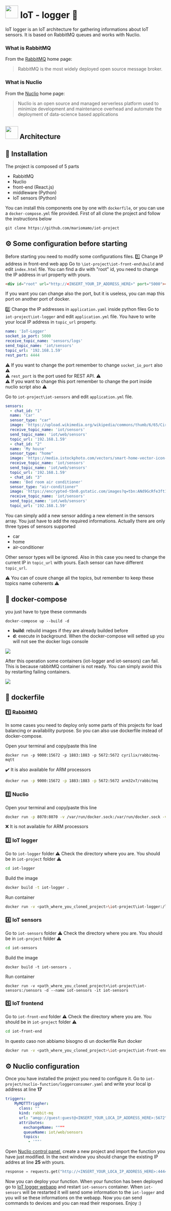 # <img src="https://image.flaticon.com/icons/png/512/1998/1998618.png" width="40" height="40" /> IoT - logger :robot:

IoT logger is an IoT architecture for gathering informations about IoT sensors. It is based on RabbitMQ queues and works with Nuclio.

### What is RabbitMQ
From the [RabbitMQ](https://www.rabbitmq.com/) home page:
> RabbitMQ is the most widely deployed open source message broker.

### What is Nuclio
From  the [Nuclio](https://nuclio.io/) home page:
> Nuclio is an open source and managed serverless platform used to minimize development and maintenance overhead and automate the deployment of data-science based applications

## <img src="https://image.flaticon.com/icons/png/512/4987/4987493.png" width="40" height="40"/> Architecture

## :rocket: Installation
The project is composed of 5 parts

* RabbitMQ
* Nuclio
* front-end (React.js)
* middleware (Python)
* IoT sensors (Python)

You can install this components one by one with ```dockerfile```, or you can use a ```docker-compose.yml``` file provided.
First of all clone the project and follow the instructions below

```git
git clone https://github.com/mariomamo/iot-project
```

## :gear: Some configuration before starting

Before starting you need to modify some configurations files.
:one: Change IP address in front-end web app
Go to ```\iot-project\iot-front-end\build``` and edit ```index.html``` file. You can find a div with "root" id, you need to change the IP address in url property with yours.

```html
<div id="root" url="http://<INSERT_YOUR_IP_ADDRESS_HERE>" port="5000"></div>
```
If you want you can change also the port, but it is useless, you can map this port on another port of docker.

:two: Change the IP addresses in ```application.yaml``` inside python files
Go to ```iot-project\iot-logger``` and edit ```application.yml``` file.
You have to write your local IP address in ```topic_url``` property.

```yml
name: 'IoT-Logger'  
socket_io_port: 5000  
receive_topic_name: 'sensors/logs'  
send_topic_name: 'iot/sensors'  
topic_url: '192.168.1.59'  
rest_port: 4444
```

:warning: If you  want to change the port remember to change ```socket_io_port``` also :warning:<br>
:warning: ```rest_port``` is the port used for REST API. :warning:<br>
:warning: If you want to change this port remember to change the port inside nuclio script also :warning:

Go to ```iot-project\iot-sensors``` and edit ```application.yml``` file.

```yml
sensors:  
  - chat_id: "1"  
  name: 'Car'  
  sensor_type: "car"  
  image: 'https://upload.wikimedia.org/wikipedia/commons/thumb/6/65/Circle-icons-car.svg/1200px-Circle-icons-car.svg.png'  
  receive_topic_name: 'iot/sensors'  
  send_topic_name: 'iot/web/sensors'  
  topic_url: '192.168.1.59'  
  - chat_id: "2"  
  name: 'My house'  
  sensor_type: "home"  
  image: 'https://media.istockphoto.com/vectors/smart-home-vector-icon-with-airwaves-isolated-on-white-background-vector-id1186712143?k=6&m=1186712143&s=170667a&w=0&h=zZoIDzrMKXkUERFYeuSnYhiuSxZ22IcXT0RPIanZxG0='  
  receive_topic_name: 'iot/sensors'  
  send_topic_name: 'iot/web/sensors'  
  topic_url: '192.168.1.59'  
  - chat_id: "3"  
  name: 'Bed room air conditioner'  
  sensor_type: "air-conditioner"  
  image: 'https://encrypted-tbn0.gstatic.com/images?q=tbn:ANd9GcRfe3ft1wqiQUu1Kra38EezbmQTljHkFPSPzA&usqp=CAU'  
  receive_topic_name: 'iot/sensors'  
  send_topic_name: 'iot/web/sensors'  
  topic_url: '192.168.1.59'
```

You can simply add a new sensor adding a new element in the sensors array. You just have to add the required informations.
Actually there are only three types of sensors supported

* car
* home
* air-conditioner

Other sensor types will be ignored.
Also in this case you need to change the current IP in ```topic_url``` with yours. Each sensor can have different ```topic_url```.

:warning: You can of coure change all the topics, but remember to keep these topics name coherents :warning:

## :whale: docker-compose

you just have to type these commands

```docker-compose
docker-compose up --build -d
```

* <b>build</b>: rebuild images if they are already builded before
* <b>d</b>: execute in background. When the docker-compose will setted up you will not see the docker logs console

 <img src="readme\docker-compose.png" />

After this operation some containers (iot-logger and iot-sensors) can fail. This is because rabbitMQ container is not ready. You can simply avoid this by restarting failing containers.

 <img src="readme\container_fail.png" />

## :whale2: dockerfile
### :one: RabbitMQ
In some cases you need to deploy only some parts of this projects for load balancing or availability purpose. So you can also use dockerfile instead of docker-compose.

Open your terminal and copy/paste this line

```shell
docker run -p 9000:15672 -p 1883:1883 -p 5672:5672 cyrilix/rabbitmq-mqtt
```

:heavy_check_mark: It is also available for ARM processors
```bash
docker run -p 9000:15672 -p 1883:1883 -p 5672:5672 arm32v7/rabbitmq
```

### :two: Nuclio
Open your terminal and copy/paste this line

```bash
docker run -p 8070:8070 -v /var/run/docker.sock:/var/run/docker.sock -v /tmp:/tmp nuclio/dashboard:stable-amd64
```

:x: It is not available for ARM processors

### :three: IoT logger

Go to ```iot-logger``` folder
:warning: Check the directory where you are. You should be in ```iot-project``` folder :warning:

```bash
cd iot-logger
```

Build the image

```bash
docker build -t iot-logger .
```
Run container

```bash
docker run -v <path_where_you_cloned_project>\iot-project\iot-logger:/logger -dp 5000:5000 -dp 4444:4444 --name iot-logger -it iot-logger
```

### :four: IoT sensors
Go to ```iot-sensors``` folder
:warning: Check the directory where you are. You should be in ```iot-project``` folder :warning:

```bash
cd iot-sensors
```
Build the image

```docker
docker build -t iot-sensors .
```
Run container

```docker
docker run -v <path_where_you_cloned_project>\iot-project\iot-sensors:/sensors -d --name iot-sensors -it iot-sensors
```

### :five: IoT frontend
Go to ```iot-front-end``` folder
:warning: Check the directory where you are. You should be in ```iot-project``` folder :warning:

```bash
cd iot-front-end
```
In questo caso non abbiamo bisogno di un dockerfile
Run docker
```bash
docker run -v <path_where_you_cloned_project>\iot-project\iot-front-end\build:/usr/local/apache2/htdocs/ -dp 80:80 --name iot-frontend httpd:2.4
```

## :gear: Nuclio configuration
Once you have installed the project you need to configure it.
Go to ```iot-project/nuclio-function/loggerconsumer.yaml``` and write your local ip address at line <b>17</b>

```yml
triggers:
    MyMQTTTriggher:
      class: ""
      kind: rabbit-mq
      url: "amqp://guest:guest@<INSERT_YOUR_LOCA_IP_ADDRESS_HERE>:5672"
      attributes:
        exchangeName: """"
        queueName: iot/web/sensors
        topics:
          - '""'
```

Open [Nuclio control panel](http://localhost:8070/), create a new project and import the function you have just modified.
In the next window you should change the existing IP addres at line <b>25</b> with yours.

```python
response = requests.get("http://<INSERT_YOUR_LOCA_IP_ADDRESS_HERE>:4444/iot/logger/sendlog", headers=headers, json=payload)
```

Now you can deploy your function. When your function has been deployed go to [IoT logger webapp](http://localhost/) and restart ```iot-sensors``` container. When ```iot-sensors``` will be restarted it will send some information to the ```iot-logger``` and you will se these informations on the webapp. Now you can send commands to devices and you can read their responses.
Enjoy :)